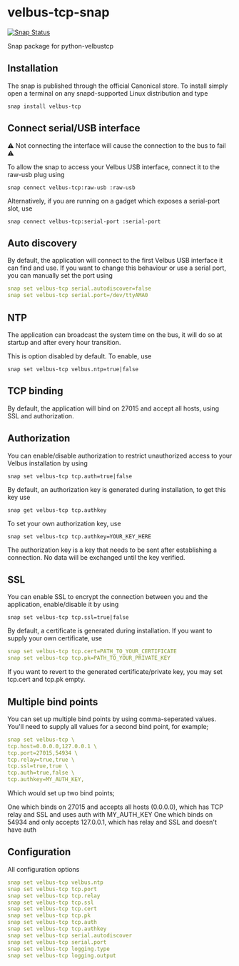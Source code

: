 # velbus-tcp-snap

[![Snap Status](https://build.snapcraft.io/badge/velbus/velbus-tcp-snap.svg)](https://build.snapcraft.io/user/velbus/velbus-tcp-snap)

Snap package for python-velbustcp

## Installation

The snap is published through the official Canonical store. To install simply open a terminal on any snapd-supported Linux distribution and type

`snap install velbus-tcp`

## Connect serial/USB interface

:warning: Not connecting the interface will cause the connection to the bus to fail :warning:

To allow the snap to access your Velbus USB interface, connect it to the raw-usb plug using

`snap connect velbus-tcp:raw-usb :raw-usb`

Alternatively, if you are running on a gadget which exposes a serial-port slot, use

`snap connect velbus-tcp:serial-port :serial-port`

## Auto discovery

By default, the application will connect to the first Velbus USB interface it can find and use. If you want to change this behaviour or use a serial port, you can manually set the port using

```yaml
snap set velbus-tcp serial.autodiscover=false  
snap set velbus-tcp serial.port=/dev/ttyAMA0
```

## NTP

The application can broadcast the system time on the bus, it will do so at startup and after every hour transition.

This is option disabled by default. To enable, use

`snap set velbus-tcp velbus.ntp=true|false`

## TCP binding

By default, the application will bind on 27015 and accept all hosts, using SSL and authorization.

## Authorization

You can enable/disable authorization to restrict unauthorized access to your Velbus installation by using

`snap set velbus-tcp tcp.auth=true|false`

By default, an authorization key is generated during installation, to get this key use

`snap get velbus-tcp tcp.authkey`

To set your own authorization key, use

`snap set velbus-tcp tcp.authkey=YOUR_KEY_HERE`

The authorization key is a key that needs to be sent after establishing a connection. No data will be exchanged until the key verified.

## SSL

You can enable SSL to encrypt the connection between you and the application, enable/disable it by using

`snap set velbus-tcp tcp.ssl=true|false`

By default, a certificate is generated during installation. If you want to supply your own certificate, use

```yaml
snap set velbus-tcp tcp.cert=PATH_TO_YOUR_CERTIFICATE
snap set velbus-tcp tcp.pk=PATH_TO_YOUR_PRIVATE_KEY
```

If you want to revert to the generated certificate/private key, you may set tcp.cert and tcp.pk empty.

## Multiple bind points

You can set up multiple bind points by using comma-seperated values. You'll need to supply all values for a second bind point, for example;

```yaml
snap set velbus-tcp \
tcp.host=0.0.0.0,127.0.0.1 \
tcp.port=27015,54934 \
tcp.relay=true,true \
tcp.ssl=true,true \
tcp.auth=true,false \
tcp.authkey=MY_AUTH_KEY,
```

Which would set up two bind points;

One which binds on 27015 and accepts all hosts (0.0.0.0), which has TCP relay and SSL and uses auth with MY_AUTH_KEY
One which binds on 54934 and only accepts 127.0.0.1, which has relay and SSL and doesn't have auth

## Configuration

All configuration options

```yaml
snap set velbus-tcp velbus.ntp
snap set velbus-tcp tcp.port
snap set velbus-tcp tcp.relay
snap set velbus-tcp tcp.ssl
snap set velbus-tcp tcp.cert
snap set velbus-tcp tcp.pk
snap set velbus-tcp tcp.auth
snap set velbus-tcp tcp.authkey
snap set velbus-tcp serial.autodiscover
snap set velbus-tcp serial.port
snap set velbus-tcp logging.type
snap set velbus-tcp logging.output
```
